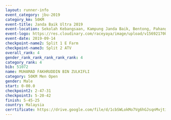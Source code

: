 ```yaml
---
layout: runner-info 
event_category: jbu-2019 
category_km: 50KM 
event-title: Janda Baik Ultra 2019 
event-location: Sekolah Kebangsaan, Kampung Janda Baik, Bentong, Pahang, Malaysia 
event-logo: https://res.cloudinary.com/raceyaya/image/upload/v1569217009/logo/janda-baik_vch1pc.jpg 
event-date: 2019-09-14 
checkpoint-name2: Split 1 E Farm 
checkpoint-name3: Split 2 ATV 
overall_rank: 4
gender_rank_rank_rank_rank_rank: 4
category_rank: 4
bib: 51072
name: MUHAMAD FAKHRUDDIN BIN ZULKIFLI
category: 50KM Men Open
gender: Male
start: 0-00.0
checkpoint2: 2-47-31
checkpoint3: 5-20-42
finish: 5-45-25
country: Malaysia
cerrtificate: https://drive.google.com/file/d/1cbSWLokMo7Vg6hGJsqnMvjtihtjGnm6L/view?usp=sharing
---
```

